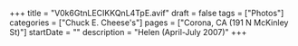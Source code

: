 +++
title = "V0k6GtnLECIKKQnL4TpE.avif"
draft = false
tags = ["Photos"]
categories = ["Chuck E. Cheese's"]
pages = ["Corona, CA (191 N McKinley St)"]
startDate = ""
description = "Helen (April-July 2007)"
+++
